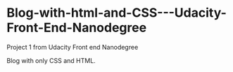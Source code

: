# Blog-with-html-and-CSS---Udacity-Front-End-Nanodegree

Project 1 from Udacity Front end Nanodegree

Blog with only CSS and HTML. 




